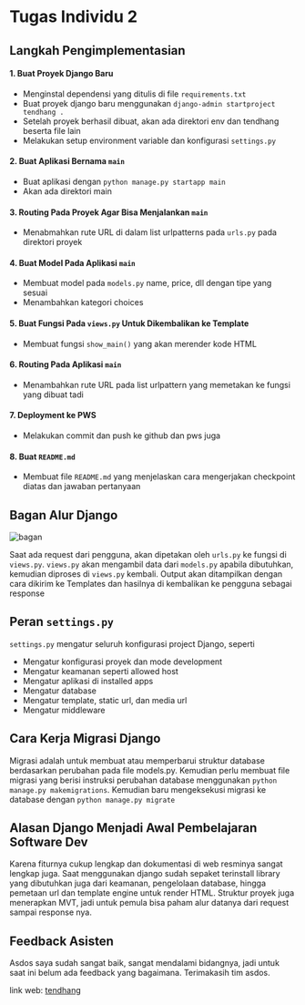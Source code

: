 # Tugas Individu 2 

## Langkah Pengimplementasian

#### 1. Buat Proyek Django Baru
   - Menginstal dependensi yang ditulis di file `requirements.txt`
   - Buat proyek django baru menggunakan `django-admin startproject tendhang .`
   - Setelah proyek berhasil dibuat, akan ada direktori env dan tendhang beserta file lain 
   - Melakukan setup environment variable dan konfigurasi `settings.py`

#### 2. Buat Aplikasi Bernama `main`
   - Buat aplikasi dengan `python manage.py startapp main`
   - Akan ada direktori main

#### 3. Routing Pada Proyek Agar Bisa Menjalankan `main`
   - Menabmahkan rute URL di dalam list urlpatterns pada `urls.py` pada direktori proyek

#### 4. Buat Model Pada Aplikasi `main`
   - Membuat model pada `models.py` name, price, dll dengan tipe yang sesuai
   - Menambahkan kategori choices

#### 5. Buat Fungsi Pada `views.py` Untuk Dikembalikan ke Template 
   - Membuat fungsi `show_main()` yang akan merender kode HTML

#### 6. Routing Pada Aplikasi `main` 
   - Menambahkan rute URL pada list urlpattern yang memetakan ke fungsi yang dibuat tadi

#### 7. Deployment ke PWS
   - Melakukan commit dan push ke github dan pws juga

#### 8. Buat `README.md`
   - Membuat file `README.md` yang menjelaskan cara mengerjakan checkpoint diatas dan jawaban pertanyaan


## Bagan Alur Django

![bagan](https://github.com/user-attachments/assets/d2d87dd5-f68a-4a17-81d5-48907f10173e)

Saat ada request dari pengguna, akan dipetakan oleh `urls.py` ke fungsi di `views.py`. `views.py` akan mengambil data dari `models.py` apabila dibutuhkan, kemudian diproses di `views.py` kembali. Output akan ditampilkan dengan cara dikirim ke Templates dan hasilnya di kembalikan ke pengguna sebagai response

## Peran `settings.py`

`settings.py` mengatur seluruh konfigurasi project Django, seperti
- Mengatur konfigurasi proyek dan mode development
- Mengatur keamanan seperti allowed host
- Mengatur aplikasi di installed apps
- Mengatur database
- Mengatur template, static url, dan media url
- Mengatur middleware

## Cara Kerja Migrasi Django

Migrasi adalah untuk membuat atau memperbarui struktur database berdasarkan perubahan pada file models.py. Kemudian perlu membuat file migrasi yang berisi instruksi perubahan database menggunakan `python manage.py makemigrations`. Kemudian baru mengeksekusi migrasi ke database dengan `python manage.py migrate`

## Alasan Django Menjadi Awal Pembelajaran Software Dev

Karena fiturnya cukup lengkap dan dokumentasi di web resminya sangat lengkap juga. Saat menggunakan django sudah sepaket terinstall library yang dibutuhkan juga dari keamanan, pengelolaan database, hingga pemetaan url dan template engine untuk render HTML. Struktur proyek juga menerapkan MVT, jadi untuk pemula bisa paham alur datanya dari request sampai response nya. 

## Feedback Asisten

Asdos saya sudah sangat baik, sangat mendalami bidangnya, jadi untuk saat ini belum ada feedback yang bagaimana. Terimakasih tim asdos.

link web: [tendhang](https://raihan-maulana41-tendhang.pbp.cs.ui.ac.id/)
